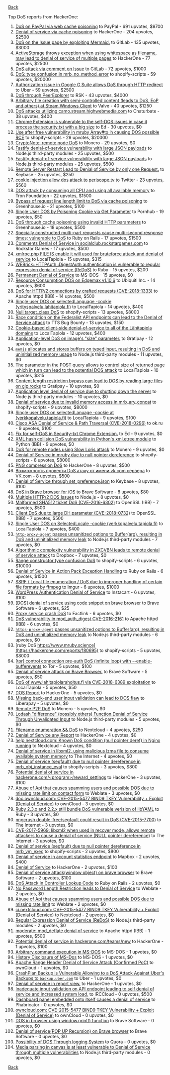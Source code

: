 [Back](../README.md)

Top DoS reports from HackerOne:

1. [DoS on PayPal via web cache poisoning](https://hackerone.com/reports/622122) to PayPal - 691 upvotes, $9700
2. [Denial of service via cache poisoning](https://hackerone.com/reports/409370) to HackerOne - 204 upvotes, $2500
3. [DoS on the Issue page by exploiting Mermaid.](https://hackerone.com/reports/470067) to GitLab - 135 upvotes, $3000
4. [ActiveStorage throws exception when using whitespace as filename, may lead to denial of service of multiple pages](https://hackerone.com/reports/713407) to HackerOne - 77 upvotes, $2500
5. [DoS attack via comment on Issue](https://hackerone.com/reports/557154) to GitLab - 72 upvotes, $1000
6. [DoS: type confusion in mrb_no_method_error](https://hackerone.com/reports/181871) to shopify-scripts - 59 upvotes, $20000
7. [Authorization issue in Google G Suite allows DoS through HTTP redirect](https://hackerone.com/reports/191196) to Uber - 59 upvotes, $2500
8. [DoS through PeerExplorer](https://hackerone.com/reports/363636) to RSK - 43 upvotes, $4000
9. [Arbitrary file creation with semi-controlled content (leads to DoS, EoP and others) at Steam Windows Client](https://hackerone.com/reports/682774) to Valve - 40 upvotes, $1250
10. [DoS attacks utilizing camo.stream.highwebmedia.com](https://hackerone.com/reports/507525) to Chaturbate - 38 upvotes, $400
11. [Chrome Extension is vulnerable to the self-DOS issues in case it process the security.txt with a big size](https://hackerone.com/reports/290955) to Ed - 30 upvotes, $0
12. [Use after free vulnerability in mruby Array#to_h causing DOS possible RCE](https://hackerone.com/reports/181321) to shopify-scripts - 29 upvotes, $20000
13. [CryptoNote: remote node DoS](https://hackerone.com/reports/506595) to Monero - 29 upvotes, $0
14. [Fastify denial-of-service vulnerability with large JSON payloads](https://hackerone.com/reports/303632) to Node.js third-party modules - 25 upvotes, $500
15. [Fastify denial-of-service vulnerability with large JSON payloads](https://hackerone.com/reports/303632) to Node.js third-party modules - 25 upvotes, $500
16. [Remote Server Restart Lead to Denial of Service by only one Request.](https://hackerone.com/reports/114698) to Keybase - 25 upvotes, $250
17. [cookie injection allow dos attack to periscope.tv](https://hackerone.com/reports/583819) to Twitter - 23 upvotes, $560
18. [DOS attack by consuming all CPU and using all available memory](https://hackerone.com/reports/479144) to Tron Foundation - 22 upvotes, $1500
19. [Bypass of request line length limit to DoS via cache poisoning](https://hackerone.com/reports/350847) to Greenhouse.io - 21 upvotes, $100
20. [Single User DOS by Poisoning Cookie via Get Parameter](https://hackerone.com/reports/416966) to Pornhub - 19 upvotes, $50
21. [DoS through cache poisoning using invalid HTTP parameters](https://hackerone.com/reports/326639) to Greenhouse.io - 18 upvotes, $500
22. [Specially constructed multi-part requests cause multi-second response times; vulnerable to DoS](https://hackerone.com/reports/431561) to Ruby on Rails - 17 upvotes, $1500
23. [Comments Denial of Service in socialclub.rockstargames.com](https://hackerone.com/reports/214370) to Rockstar Games - 17 upvotes, $500
24. [xmlrpc.php FILE IS enable it will used for bruteforce attack and denial of service](https://hackerone.com/reports/325040) to LocalTapiola - 15 upvotes, $315
25. [WEBrick::HTTPAuth::DigestAuth authentication is vulnerable to regular expression denial of service (ReDoS)](https://hackerone.com/reports/661722) to Ruby - 15 upvotes, $200
26. [Permanent Denial of Service](https://hackerone.com/reports/5534) to MS-DOS - 15 upvotes, $0
27. [Resource Consumption DOS on Edgemax v1.10.6](https://hackerone.com/reports/406614) to Ubiquiti Inc. - 14 upvotes, $600
28. [DoS for HTTP/2 connections by crafted requests (CVE-2018-1333)](https://hackerone.com/reports/384839) to Apache httpd (IBB) - 14 upvotes, $500
29. [Single user DOS on selectedLanguage -cookie (yrityspalvelu.lahitapiola.fi)](https://hackerone.com/reports/201723) to LocalTapiola - 14 upvotes, $400
30. [Null target_class DoS](https://hackerone.com/reports/183405) to shopify-scripts - 13 upvotes, $8000
31. [Race condition on the Federalist API endpoints can lead to the Denial of Service attack](https://hackerone.com/reports/249319) to TTS Bug Bounty - 13 upvotes, $150
32. [Cookie-based client-side denial-of-service to all of the Lähitapiola domains](https://hackerone.com/reports/129001) to LocalTapiola - 12 upvotes, $400
33. [Application-level DoS on image's "size" parameter.](https://hackerone.com/reports/247700) to Gratipay - 12 upvotes, $0
34. [`memjs` allocates and stores buffers on typed input, resulting in DoS and uninitialized memory usage](https://hackerone.com/reports/319809) to Node.js third-party modules - 11 upvotes, $0
35. [The parameter in the POST query allows to control size of returned page which in turn can lead to the potential DOS attack](https://hackerone.com/reports/300391) to LocalTapiola - 10 upvotes, $315
36. [Content length restriction bypass can lead to DOS by reading large files on gip.rocks](https://hackerone.com/reports/203388) to Gratipay - 10 upvotes, $0
37. [Application level denial of service due to shutting down the server](https://hackerone.com/reports/627376) to Node.js third-party modules - 10 upvotes, $0
38. [Denial of service due to invalid memory access in mrb_ary_concat](https://hackerone.com/reports/184712) to shopify-scripts - 9 upvotes, $8000
39. [Single user DOS on selectedLanuage -cookie at (verkkopalvelu.tapiola.fi)](https://hackerone.com/reports/212523) to LocalTapiola - 9 upvotes, $100
40. [Cisco ASA Denial of Service &amp; Path Traversal (CVE-2018-0296)](https://hackerone.com/reports/378698) to ok.ru - 9 upvotes, $100
41. [Fix for self-DoS in Security-txt Chrome Extension.](https://hackerone.com/reports/299460) to Ed - 9 upvotes, $0
42. [XML hash collision DoS vulnerability in Python's xml.etree module](https://hackerone.com/reports/412673) to Python (IBB) - 9 upvotes, $0
43. [DoS for remote nodes using Slow Loris attack](https://hackerone.com/reports/416494) to Monero - 9 upvotes, $0
44. [Denial of Service in mruby due to null pointer dereference](https://hackerone.com/reports/181232) to shopify-scripts - 8 upvotes, $8000
45. [PNG compression DoS](https://hackerone.com/reports/454) to HackerOne - 8 upvotes, $500
46. [Возможность провести DoS атаку от имени vk.com сервера](https://hackerone.com/reports/183352) to VK.com - 8 upvotes, $500
47. [Denial of Service through set_preference.json](https://hackerone.com/reports/166682) to Keybase - 8 upvotes, $100
48. [DoS in Brave browser for iOS](https://hackerone.com/reports/357665) to Brave Software - 8 upvotes, $80
49. [Multiple HTTP/2 DOS Issues](https://hackerone.com/reports/589739) to Node.js - 8 upvotes, $0
50. [Malformed SHA512 ticket DoS (CVE-2016-6302)](https://hackerone.com/reports/221787) to OpenSSL (IBB) - 7 upvotes, $500
51. [Client DoS due to large DH parameter (CVE-2018-0732)](https://hackerone.com/reports/364964) to OpenSSL (IBB) - 7 upvotes, $500
52. [Single User DOS on SelectedLocale -cookie (verkkopalvelu.tapiola.fi)](https://hackerone.com/reports/212508) to LocalTapiola - 7 upvotes, $400
53. [`http-proxy-agent` passes unsanitized options to Buffer(arg), resulting in DoS and uninitialized memory leak](https://hackerone.com/reports/321631) to Node.js third-party modules - 7 upvotes, $0
54. [Algorithmic complexity vulnerability in ZXCVBN leads to remote denial of service attack](https://hackerone.com/reports/542897) to Dropbox - 7 upvotes, $0
55. [Range constructor type confusion DoS](https://hackerone.com/reports/181910) to shopify-scripts - 6 upvotes, $10000
56. [Denial of Service in Action Pack Exception Handling](https://hackerone.com/reports/42797) to Ruby on Rails - 6 upvotes, $1500
57. [SSRF / Local file enumeration / DoS due to improper handling of certain file formats by ffmpeg](https://hackerone.com/reports/115978) to Imgur - 6 upvotes, $1000
58. [WordPress Authentication Denial of Service](https://hackerone.com/reports/163307) to Instacart - 6 upvotes, $100
59. [[DOS] denial of service using code snippet on brave browser](https://hackerone.com/reports/181558) to Brave Software - 6 upvotes, $25
60. [Proxy service crash DoS](https://hackerone.com/reports/13652) to Factlink - 6 upvotes, $0
61. [DoS vulnerability in mod_auth_digest CVE-2016-2161](https://hackerone.com/reports/194065) to Apache httpd (IBB) - 6 upvotes, $0
62. [`https-proxy-agent` passes unsanitized options to Buffer(arg), resulting in DoS and uninitialized memory leak](https://hackerone.com/reports/319532) to Node.js third-party modules - 6 upvotes, $0
63. [ruby DoS https://www.mruby.science](https://hackerone.com/reports/180695) to shopify-scripts - 5 upvotes, $8000
64. [[tor] control connection pre-auth DoS (infinite loop) with --enable-bufferevents](https://hackerone.com/reports/113424) to Tor - 5 upvotes, $100
65. [Denial of service attack on Brave Browser.](https://hackerone.com/reports/176066) to Brave Software - 5 upvotes, $50
66. [DoS of www.lahitapiolarahoitus.fi via CVE-2018-6389 exploitation](https://hackerone.com/reports/335177) to LocalTapiola - 5 upvotes, $50
67. [DOS Report](https://hackerone.com/reports/127827) to HackerOne - 5 upvotes, $0
68. [Missing back-end user input validation can lead to DOS flaw](https://hackerone.com/reports/361337) to Liberapay - 5 upvotes, $0
69. [Remote P2P DoS](https://hackerone.com/reports/592200) to Monero - 5 upvotes, $0
70. [Lodash "difference" (possibly others) Function Denial of Service Through Unvalidated Input](https://hackerone.com/reports/670779) to Node.js third-party modules - 5 upvotes, $0
71. [Filename enumeration &amp;&amp; DoS](https://hackerone.com/reports/174524) to Nextcloud - 4 upvotes, $250
72. [Denial of Service any Report](https://hackerone.com/reports/118663) to HackerOne - 4 upvotes, $0
73. [help.nextcloud.com: Known DoS condition (null pointer deref) in Nginx running](https://hackerone.com/reports/145409) to Nextcloud - 4 upvotes, $0
74. [Denial of service in libxml2, using malicious lzma file to consume available system memory](https://hackerone.com/reports/270059) to The Internet - 4 upvotes, $0
75. [Denial of service (segfault) due to null pointer dereference in mrb_obj_instance_eval](https://hackerone.com/reports/202582) to shopify-scripts - 3 upvotes, $800
76. [Potential denial of service in hackerone.com/&lt;program&gt;/reward_settings](https://hackerone.com/reports/63865) to HackerOne - 3 upvotes, $100
77. [Abuse of Api that causes spamming users and possible DOS due to missing rate limit on contact form](https://hackerone.com/reports/223542) to Weblate - 3 upvotes, $0
78. [doc.owncloud.com: CVE-2015-5477 BIND9 TKEY Vulnerability + Exploit (Denial of Service)](https://hackerone.com/reports/217381) to ownCloud - 3 upvotes, $0
79. [Ruby 2.3.x and 2.2.x still bundle DoS vulnerable verision of libYAML](https://hackerone.com/reports/235842) to Ruby - 3 upvotes, $0
80. [pngcrush double-free/segfault could result in DoS (CVE-2015-7700)](https://hackerone.com/reports/93546) to The Internet - 3 upvotes, $0
81. [CVE-2017-5969: libxml2 when used in recover mode, allows remote attackers to cause a denial of service (NULL pointer dereference)](https://hackerone.com/reports/262665) to The Internet - 3 upvotes, $0
82. [Denial of service (segfault) due to null pointer dereference in mrb_vm_exec](https://hackerone.com/reports/202584) to shopify-scripts - 2 upvotes, $800
83. [Denial of service in account statistics endpoint](https://hackerone.com/reports/136221) to Mapbox - 2 upvotes, $400
84. [Denial of Service](https://hackerone.com/reports/17785) to HackerOne - 2 upvotes, $100
85. [Denial of service attack(window object) on brave browser](https://hackerone.com/reports/176197) to Brave Software - 2 upvotes, $100
86. [DoS Attack in Controller Lookup Code](https://hackerone.com/reports/83962) to Ruby on Rails - 2 upvotes, $0
87. [No Password Length Restriction leads to Denial of Service](https://hackerone.com/reports/223854) to Weblate - 2 upvotes, $0
88. [Abuse of Api that causes spamming users and possible DOS due to missing rate limit](https://hackerone.com/reports/223557) to Weblate - 2 upvotes, $0
89. [ci.nextcloud.com: CVE-2015-5477 BIND9 TKEY Vulnerability + Exploit (Denial of Service)](https://hackerone.com/reports/237860) to Nextcloud - 2 upvotes, $0
90. [Regular Expression Denial of Service (ReDoS)](https://hackerone.com/reports/317548) to Node.js third-party modules - 2 upvotes, $0
91. [moderate: mod_deflate denial of service](https://hackerone.com/reports/20861) to Apache httpd (IBB) - 1 upvotes, $500
92. [Potential denial of service in hackerone.com/teams/new](https://hackerone.com/reports/13748) to HackerOne - 1 upvotes, $100
93. [Arbitrary command execution in MS-DOS](https://hackerone.com/reports/5499) to MS-DOS - 1 upvotes, $0
94. [History Disclosure of MS-Dos](https://hackerone.com/reports/5549) to MS-DOS - 1 upvotes, $0
95. [Apache Range Header Denial of Service Attack (Confirmed PoC)](https://hackerone.com/reports/88904) to ownCloud - 1 upvotes, $0
96. [CrashPlan Backup is Vulnerable Allowing to a DoS Attack Against Uber's Backups to ```backup.uber.com```](https://hackerone.com/reports/131560) to Uber - 1 upvotes, $0
97. [Denial of service in report view.](https://hackerone.com/reports/140720) to HackerOne - 1 upvotes, $0
98. [Inadequate input validation on API endpoint leading to self denial of service and increased system load.](https://hackerone.com/reports/90912) to IRCCloud - 0 upvotes, $500
99. [Dashboard panel embedded onto itself causes a denial of service](https://hackerone.com/reports/85011) to Phabricator - 0 upvotes, $0
100. [owncloud.com: CVE-2015-5477 BIND9 TKEY Vulnerability + Exploit (Denial of Service)](https://hackerone.com/reports/89097) to ownCloud - 0 upvotes, $0
101. [DOS in browser using window.print() function](https://hackerone.com/reports/176364) to Brave Software - 0 upvotes, $0
102. [Denial of service(POP UP Recursion) on Brave browser](https://hackerone.com/reports/179248) to Brave Software - 0 upvotes, $0
103. [Possibility of DOS Through logging System](https://hackerone.com/reports/242489) to Quora - 0 upvotes, $0
104. [Media parsing in canvas is at least vulnerable to Denial of Service through multiple vulnerabilities](https://hackerone.com/reports/315037) to Node.js third-party modules - 0 upvotes, $0


[Back](../README.md)